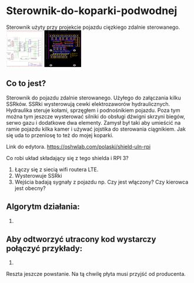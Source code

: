 # Sterownik-do-koparki-podwodnej
Sterownik użyty przy projekcie pojazdu cięzkiego zdalnie sterowanego. 
<a href="https://github.com/MarcinanProfesjonalista/Sterownik-do-koparki-podwodnej/blob/main/Schematic_Shield%20ULN%20RPI_2022-01-26.png"><img src="https://github.com/MarcinanProfesjonalista/Sterownik-do-koparki-podwodnej/blob/main/Schematic_Shield%20ULN%20RPI_2022-01-26.png" height="100" width="100" ></a>
<a href="https://github.com/MarcinanProfesjonalista/Sterownik-do-koparki-podwodnej/blob/main/PCB_PCB_Shield%20ULN%20RPI_2022-01-26(1).png"><img src="https://github.com/MarcinanProfesjonalista/Sterownik-do-koparki-podwodnej/blob/main/PCB_PCB_Shield%20ULN%20RPI_2022-01-26(1).png" height="100" width="100" ></a>

## Co to jest?
Sterownik do pojazdu zdalnie sterowanego. Użyłego do załączania kilku SSRków. 
SSRki wysterowują cewki elektrozaworów hydraulicznych. 
Hydraulika steruje kołami, sprzęgłem i podnośnikiem pojazdu. 
Poza tym można tym jeszcze wysterować silniki do obsługi dźwigni skrzyni biegów, serwo gazu i dodatkowe dwa elementy. 
Zamysł był taki aby umieścić na ramie pojazdu kilka kamer i używać jojstika do sterowania ciągnikiem. Jak się uda to przeniosę to też do mojej koparki. 

Link do edytora.
https://oshwlab.com/polaski/shield-uln-rpi

Co robi układ składający się z tego shielda i RPI 3?
1. Łączy się z siecią wifi routera LTE.
2. Wysterowuje SSRki
3. Wejścia badają sygnały z pojazdu np. Czy jest włączony? Czy kierowca jest obecny? 

## Algorytm działania:
1.

## Aby odtworzyć utracony kod wystarczy połączyć przykłady:
1. 

Reszta jeszcze powstanie. Na tą chwilę płyta musi przyjść od producenta. 
